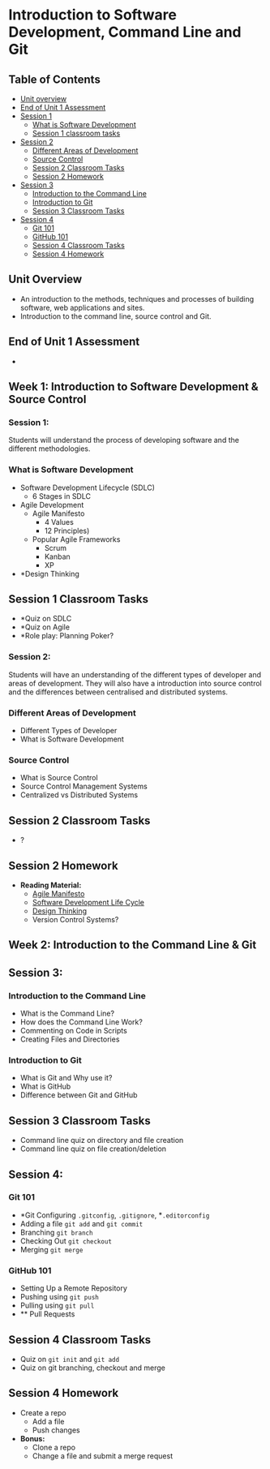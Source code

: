 # Introduction to Software Development, Command Line and Git

## Table of Contents
- [Unit overview](#unit-overview)
- [End of Unit 1 Assessment](#end-of-unit-1-assessment)
- [Session 1](#session-1)
  - [What is Software Development](#what-is-software-development)
  - [Session 1 classroom tasks](#session-1-classroom-tasks)
- [Session 2](#session-2)
  - [Different Areas of Development](#different-areas-of-development)
  - [Source Control](#source-control)
  - [Session 2 Classroom Tasks](#session-2-classroom-tasks)
  - [Session 2 Homework](#session-2-homework)
- [Session 3](#session-3)
  - [Introduction to the Command Line](#introduction-to-the-command-line)
  - [Introduction to Git](#introduction-to-the-git)
  - [Session 3 Classroom Tasks](#session-3-classroom-tasks)
- [Session 4](#session-4)
  - [Git 101](#git-101)
  - [GitHub 101](#github-101)
  - [Session 4 Classroom Tasks](#session-4-classroom-tasks)
  - [Session 4 Homework](#session-4-homework)

## Unit Overview

- An introduction to the methods, techniques and processes of building software, web applications and sites.
- Introduction to the command line, source control and Git.

## End of Unit 1 Assessment
- 

<!-- Where can I find the information for this? -->

## Week 1: Introduction to Software Development & Source Control

### Session 1:

Students will understand the process of developing software and the different methodologies.

### What is Software Development
- Software Development Lifecycle (SDLC)
  - 6 Stages in SDLC
- Agile Development
  - Agile Manifesto 
    - 4 Values
    - 12 Principles)
  - Popular Agile Frameworks
    - Scrum
    - Kanban
    - XP
- *Design Thinking

## Session 1 Classroom Tasks
- *Quiz on SDLC
- *Quiz on Agile
- *Role play: Planning Poker?

### Session 2:

Students will have an understanding of the different types of developer and areas of development.
They will also have a introduction into source control and the differences between centralised and distributed systems.

### Different Areas of Development
- Different Types of Developer
- What is Software Development

### Source Control
- What is Source Control
- Source Control Management Systems
- Centralized vs Distributed Systems

## Session 2 Classroom Tasks
- ?

## Session 2 Homework

- **Reading Material:**
  - [Agile Manifesto](https://agilemanifesto.org/principles.html)
  - [Software Development Life Cycle](https://www.freecodecamp.org/news/get-a-basic-understanding-of-the-life-cycles-of-software-development/)
  - [Design Thinking](https://www.interaction-design.org/literature/article/5-stages-in-the-design-thinking-process)
  - Version Control Systems?

## Week 2: Introduction to the Command Line & Git

## Session 3:

### Introduction to the Command Line
- What is the Command Line?
- How does the Command Line Work?
- Commenting on Code in Scripts
- Creating Files and Directories

### Introduction to Git
- What is Git and Why use it?
- What is GitHub
- Difference between Git and GitHub

## Session 3 Classroom Tasks
- Command line quiz on directory and file creation
- Command line quiz on file creation/deletion

## Session 4:

### Git 101
- *Git Configuring ``.gitconfig``, ``.gitignore``, *``.editorconfig``
- Adding a file ``git add`` and ``git commit``
- Branching ``git branch``
- Checking Out ``git checkout``
- Merging ``git merge``

### GitHub 101
- Setting Up a Remote Repository
- Pushing using ``git push``
- Pulling using ``git pull``
- ** Pull Requests

## Session 4 Classroom Tasks
- Quiz on ``git init`` and ``git add``
- Quiz on git branching, checkout and merge

## Session 4 Homework
- Create a repo
  - Add a file
  - Push changes
- **Bonus:**
  - Clone a repo
  - Change a file and submit a merge request

<!-- * Need to add or expand on -->